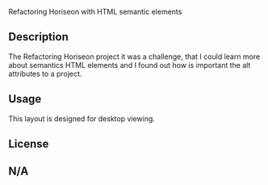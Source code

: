  Refactoring Horiseon with HTML semantic elements

## Description

The Refactoring Horiseon project it was a challenge, that I could learn more about semantics HTML elements and I found out how is important the alt attributes to a project.



## Usage

This layout is designed for desktop viewing.


## License

N/A
---
